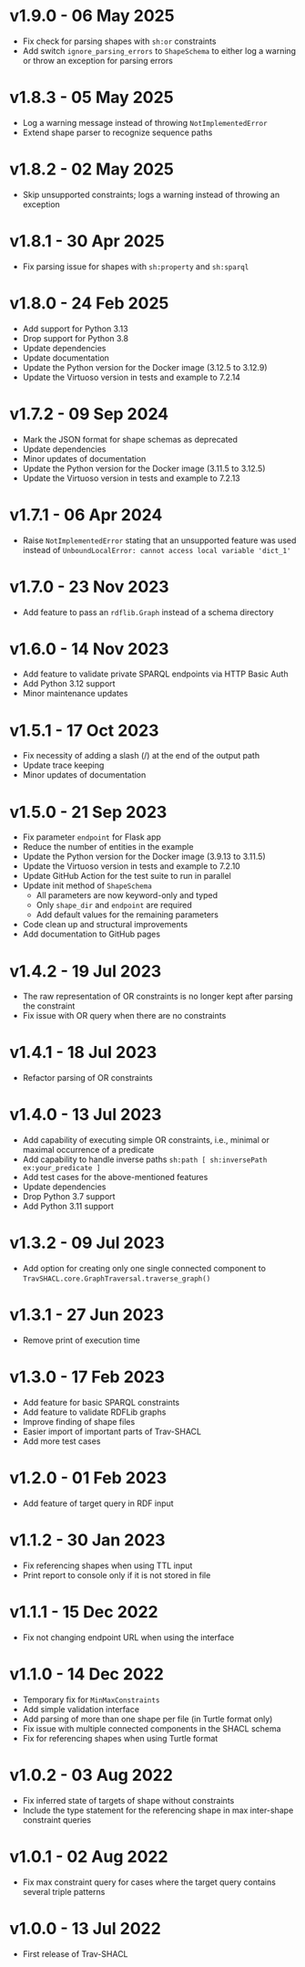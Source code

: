 # v1.9.0 - 06 May 2025
- Fix check for parsing shapes with `sh:or` constraints
- Add switch `ignore_parsing_errors` to `ShapeSchema` to either log a warning or throw an exception for parsing errors

# v1.8.3 - 05 May 2025
- Log a warning message instead of throwing `NotImplementedError`
- Extend shape parser to recognize sequence paths

# v1.8.2 - 02 May 2025
- Skip unsupported constraints; logs a warning instead of throwing an exception

# v1.8.1 - 30 Apr 2025
- Fix parsing issue for shapes with `sh:property` and `sh:sparql`

# v1.8.0 - 24 Feb 2025
- Add support for Python 3.13
- Drop support for Python 3.8
- Update dependencies
- Update documentation
- Update the Python version for the Docker image (3.12.5 to 3.12.9)
- Update the Virtuoso version in tests and example to 7.2.14

# v1.7.2 - 09 Sep 2024
- Mark the JSON format for shape schemas as deprecated
- Update dependencies
- Minor updates of documentation
- Update the Python version for the Docker image (3.11.5 to 3.12.5)
- Update the Virtuoso version in tests and example to 7.2.13

# v1.7.1 - 06 Apr 2024
- Raise `NotImplementedError` stating that an unsupported feature was used instead of `UnboundLocalError: cannot access local variable 'dict_1'`

# v1.7.0 - 23 Nov 2023
- Add feature to pass an `rdflib.Graph` instead of a schema directory

# v1.6.0 - 14 Nov 2023
- Add feature to validate private SPARQL endpoints via HTTP Basic Auth
- Add Python 3.12 support
- Minor maintenance updates

# v1.5.1 - 17 Oct 2023
- Fix necessity of adding a slash (/) at the end of the output path
- Update trace keeping
- Minor updates of documentation

# v1.5.0 - 21 Sep 2023
- Fix parameter `endpoint` for Flask app
- Reduce the number of entities in the example
- Update the Python version for the Docker image (3.9.13 to 3.11.5)
- Update the Virtuoso version in tests and example to 7.2.10
- Update GitHub Action for the test suite to run in parallel
- Update init method of `ShapeSchema`
  - All parameters are now keyword-only and typed
  - Only `shape_dir` and `endpoint` are required
  - Add default values for the remaining parameters
- Code clean up and structural improvements
- Add documentation to GitHub pages

# v1.4.2 - 19 Jul 2023
- The raw representation of OR constraints is no longer kept after parsing the constraint
- Fix issue with OR query when there are no constraints

# v1.4.1 - 18 Jul 2023
- Refactor parsing of OR constraints

# v1.4.0 - 13 Jul 2023
- Add capability of executing simple OR constraints, i.e., minimal or maximal occurrence of a predicate
- Add capability to handle inverse paths ``sh:path [ sh:inversePath ex:your_predicate ]``
- Add test cases for the above-mentioned features
- Update dependencies
- Drop Python 3.7 support
- Add Python 3.11 support

# v1.3.2 - 09 Jul 2023
- Add option for creating only one single connected component to ``TravSHACL.core.GraphTraversal.traverse_graph()``

# v1.3.1 - 27 Jun 2023
- Remove print of execution time

# v1.3.0 - 17 Feb 2023
- Add feature for basic SPARQL constraints
- Add feature to validate RDFLib graphs
- Improve finding of shape files
- Easier import of important parts of Trav-SHACL
- Add more test cases

# v1.2.0 - 01 Feb 2023
- Add feature of target query in RDF input

# v1.1.2 - 30 Jan 2023
- Fix referencing shapes when using TTL input
- Print report to console only if it is not stored in file

# v1.1.1 - 15 Dec 2022
- Fix not changing endpoint URL when using the interface

# v1.1.0 - 14 Dec 2022
- Temporary fix for `MinMaxConstraints`
- Add simple validation interface
- Add parsing of more than one shape per file (in Turtle format only)
- Fix issue with multiple connected components in the SHACL schema
- Fix for referencing shapes when using Turtle format

# v1.0.2 - 03 Aug 2022
- Fix inferred state of targets of shape without constraints
- Include the type statement for the referencing shape in max inter-shape constraint queries

# v1.0.1 - 02 Aug 2022
- Fix max constraint query for cases where the target query contains several triple patterns

# v1.0.0 - 13 Jul 2022
- First release of Trav-SHACL